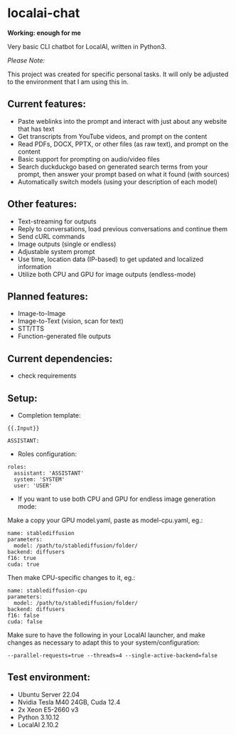# localai-chat

**Working: enough for me**


Very basic CLI chatbot for LocalAI, written in Python3.


*Please Note:*

This project was created for specific personal tasks. It will only be adjusted to the environment that I am using this in.


## Current features:
- Paste weblinks into the prompt and interact with just about any website that has text
- Get transcripts from YouTube videos, and prompt on the content
- Read PDFs, DOCX, PPTX, or other files (as raw text), and prompt on the content
- Basic support for prompting on audio/video files
- Search duckduckgo based on generated search terms from your prompt, then answer your prompt based on what it found (with sources)
- Automatically switch models (using your description of each model)


## Other features:
- Text-streaming for outputs
- Reply to conversations, load previous conversations and continue them
- Send cURL commands
- Image outputs (single or endless)
- Adjustable system prompt
- Use time, location data (IP-based) to get updated and localized information
- Utilize both CPU and GPU for image outputs (endless-mode)


## Planned features:
- Image-to-Image
- Image-to-Text (vision, scan for text)
- STT/TTS
- Function-generated file outputs


## Current dependencies:
- check requirements


## Setup:
- Completion template:

```
{{.Input}}

ASSISTANT: 
```

- Roles configuration:

```
roles:
  assistant: 'ASSISTANT'
  system: 'SYSTEM'
  user: 'USER'
```

- If you want to use both CPU and GPU for endless image generation mode:

Make a copy your GPU model.yaml, paste as model-cpu.yaml, eg.:

```
name: stablediffusion
parameters:
  model: /path/to/stablediffusion/folder/
backend: diffusers
f16: true
cuda: true
```

Then make CPU-specific changes to it, eg.:

```
name: stablediffusion-cpu
parameters:
  model: /path/to/stablediffusion/folder/
backend: diffusers
f16: false
cuda: false
```

Make sure to have the following in your LocalAI launcher,  and make changes as necessary to adapt this to your system/configuration:

```
--parallel-requests=true --threads=4 --single-active-backend=false
```


## Test environment:
- Ubuntu Server 22.04
- Nvidia Tesla M40 24GB, Cuda 12.4
- 2x Xeon E5-2660 v3
- Python 3.10.12
- LocalAI 2.10.2

